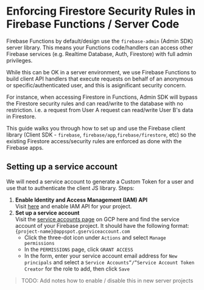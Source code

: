 # Enforcing Firestore Security Rules in Firebase Functions / Server Code

Firebase Functions by default/design use the `firebase-admin` (Admin SDK) server
library. This means your Functions code/handlers can access other Firebase
services (e.g. Realtime Database, Auth, Firestore) with full admin privileges.

While this can be OK in a server environment, we use Firebase Functions to build
client API handlers that execute requests on behalf of an anonymous or
specific/authenticated user, and this is asignificant security concern.

For instance, when accessing Firestore in Functions, Admin SDK will bypass the
Firestore security rules and can read/write to the database with no restriction.
i.e. a request from User A request can read/write User B's data in Firestore.

This guide walks you through how to set up and use the Firebase client library
(Client SDK - `firebase`, `firebase/app`,`firebase/firestore`, etc) so the
existing Firestore access/security rules are enforced as done with the Firebase
apps.

## Setting up a service account

We will need a service account to generate a Custom Token for a user and use
that to authenticate the client JS library. Steps:

1. **Enable Identity and Access Management (IAM) API** <br/>Visit
   [here](https://console.cloud.google.com/apis/api/iam.googleapis.com/overview)
   and enable IAM API for your project.
2. **Set up a service account**<br> Visit the
   [service accounts page](https://console.cloud.google.com/projectselector2/iam-admin/serviceaccounts)
   on GCP here and find the service account of your Firebase project. It should
   have the following format: `{project-name}@appspot.gserviceaccount.com`
   - Click the three-dot icon under `Actions` and select `Manage permissions`
   - In the `PERMISSIONS` page, click `GRANT ACCESS`
   - In the form, enter your service account email address for `New principals`
     and select a `Service Accounts”/”Service Account Token Creator` for the
     role to add, then click `Save`

> TODO: Add notes how to enable / disable this in new server projects
